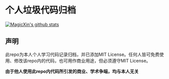 # <b>个人垃圾代码归档</b>
[![MagicXin's github stats](https://github-readme-stats.vercel.app/api?username=Magic-Xin)](https://github.com/anuraghazra/github-readme-stats)
## 声明

此repo为本人个人学习代码记录归档，并已添加MIT License。任何人皆可免费使用、修改该repo内的代码，也可用作商业用途，但必须遵守MIT License。

<b>由于他人使用此repo内代码所引发的商业、学术争端，均与本人无关</b>
